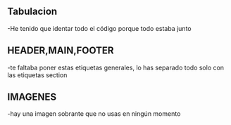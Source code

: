 Tabulacion
-----------
-He tenido que identar todo el código porque todo estaba junto

HEADER,MAIN,FOOTER
------------------
-te faltaba poner estas etiquetas generales, lo has separado todo solo con las etiquetas section

IMAGENES
---------
-hay una imagen sobrante que no usas en ningún momento

